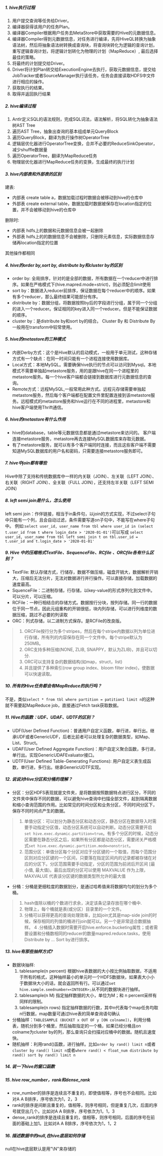 ##### 1. hive执行过程

1. 用户提交查询等任务给Driver。
2. 编译器获得该用户的任务Plan。
3. 编译器Compiler根据用户任务去MetaStore中获取需要的Hive的元数据信息。
4. 编译器Compiler得到元数据信息，对任务进行编译，先将HiveQL转换为抽象语法树，然后将抽象语法树转换成查询块，将查询块转化为逻辑的查询计划，重写逻辑查询计划，将逻辑计划转化为物理的计划（MapReduce）, 最后选择最佳的策略。
5. 将最终的计划提交给Driver。
6. Driver将计划Plan转交给ExecutionEngine去执行，获取元数据信息，提交给JobTracker或者SourceManager执行该任务，任务会直接读取HDFS中文件进行相应的操作。
7. 获取执行的结果。
8. 取得并返回执行结果

##### 2. hive编译过程
1. Antlr定义SQL的语法规则，完成SQL词法，语法解析，将SQL转化为抽象语法树AST Tree
2. 遍历AST Tree，抽象出查询的基本组成单元QueryBlock
3. 遍历QueryBlock，翻译为执行操作树OperatorTree
4. 逻辑层优化器进行OperatorTree变换，合并不必要的ReduceSinkOperator，减少shuffle数据量
5. 遍历OperatorTree，翻译为MapReduce任务
6. 物理层优化器进行MapReduce任务的变换，生成最终的执行计划

##### 3. hive内部表和外部表的区别

建表:
* 内部表 create table a，数据加载过程时数据会被移动到hive的仓库中
* 外部表 create external table，数据加载时数据被保存在location指定的位置，并不会被移动到hive的仓库中

删除时:
* 内部表 hdfs上的数据和元数据信息会被一起删除
* 外部表 hdfs上的的数据信息不会被删除，只删除元素信息，实际数据信息存储再location指定的位置

其他操作都相同

##### 4. hive的order by,sort by, distribute by和cluster by的区别

* order by: 全局排序，针对的是全部的数据，所有数据在一个reducer中进行排序。如果在严格模式下(hive.mapred.mode=strict)，则必须配合limit使用
* sort by：数据进入reducer前排序，保证数据在每个reducer中的顺序。如果有多个reducer，那么最终结果可能部分有序。
* distribute by：数据分组，将数据按照by后的字段进行分组，属于同一个分组的进入一个reducer。保证相同的key进入同一个reducer。但是不能保证数据的顺序。
* cluster by：是distribute by和sort by的结合。
Cluster By 和 Distribute By一般用在transform中较常使用。

##### 5. hive的metastore的三种模式

* 内嵌Derby方式：这个是Hive默认的启动模式，一般用于单元测试，这种存储方式有一个缺点：在同一时间只能有一个进程连接使用数据库。
* Local方式：本地MySQL。需要确保hive执行的节点可以访问到Mysql。本地模式不需要单独起metastore服务，用的是跟hive在同一个进程里的metastore服务。每一个hive客户端都会链接到数据库进行元数据信息的查询。
* Remote方式：远程MySQL,一般常用此种方式。远程元存储需要单独起metastore服务，然后每个客户端都在配置文件里配置连接到该metastore服务。远程模式的metastore服务和hive运行在不同的进程里，metastore和hive客户端使用Thrift通信。

##### 6. hive的metastore有什么作用

* hive的database，table等元数据信息都是通过metastore来访问的。
客户端连接metastore服务，metastore再去连接MySQL数据库来存取元数据。
* 有了metastore服务，就可以有多个客户端同时连接，而且这些客户端不需要知道MySQL数据库的用户名和密码，只需要连接metastore服务即可。

##### 7. hive中join都有哪些

Hive中除了支持和传统数据库中一样的内关联（JOIN）、左关联（LEFT JOIN）、右关联（RIGHT JOIN）、全关联（FULL JOIN），还支持左半关联（LEFT SEMI JOIN）

##### 8. left semi join是什么，怎么使用
left semi join：作伴链接，相当于in条件句，以join的方式实现，不过select子句中只能有一个列，且会自动过滤，条件需要写道on子句中，不能写在where子句中。
例如:`select user_id, user_name from tbl where user_id in (select t.user_id from t where login_date > '2020-01-01')`可以写成 `select user_id, user_name from tbl left semi join t on tbl.user_id = t.user_id and t.login_date > '2020-01-01'`

##### 9. Hive 中的压缩格式TextFile、SequenceFile、RCfile 、ORCfile各有什么区别？

* TextFile: 默认存储方式，行储存，数据不做压缩，磁盘开销大，数据解析开销大，压缩后无法分片，无法对数据进行并行操作。可以直接存储，加载数据的速度最高。
* SquenceFile：二进制存储，行存储，以key-value的形式序列化到文件中。可以分片，可以压缩。
* RCFile：一种行相结合的存储方式。数据按行分块，按列存储。同一行的数据位于同一节点，因此元组重构的开销很低，块内列存储，可以进行列维度的数据压缩，跳过不必要的列读取
* ORC：列式存储，以二进制方式保存。是RCFile的改良版。
> 1. ORCFile按行分为多个stripes，然后在每个stripe内数据以列为单位进行存储，所有列的内容保存在同一个文件中。每个stripe默认为250MB。
> 2. ORC支持多种压缩(NONE, ZLIB, SNAPPY，默认为ZLIB)，并且可以切分.
> 3. ORC可以支持复杂的数据结构(如map，struct，list)
> 4. 并且提供了多种索引(row group index、bloom filter index)，使数据可以快速读取。

##### 10. 所有的Hive任务都会有MapReduce的执行吗？
不是，类似`select * from tbl where partition = patition1 limit n`的这种就不需要起MapReduce job，直接通过Fetch task获取数据。

##### 11. Hive的函数：UDF、UDAF、UDTF的区别？
* UDF(User Defined Function)：普通用户自定义函数，单行进，单行出。继承UDF或者GenericUDF，后者比前者可以处理复杂的数据类型，如Map、List、Struct。
* UDAF(User Defined Aggregate Function)：用户自定义聚合函数，多行进，单行出。实现GenericUDAFEvaluator接口。
* UDTF(User Defined Table-Generating Functions): 用户自定义表生成函数，单行进，多行出。继承GenericUDTF实现。

##### 12. 说说对Hive分区和分桶的理解？
* 分区：分区HDFS表现就是文件夹，是将数据按照数据特点进行区分，不同的文件夹中保存不同的数据，可以避免hive查询中扫描全部文件，起到隔离数据和缩小查询范围的作用。比如常见的时间分区和业务分区，不同时间分区下，保存不同时间点产生的数据。
> 1. 单值分区：可以划分为静态分区和动态分区，静态分区在数据导入时需要手动指定分区值，动态分区系统可以自动判断。动态分区需要开启`set hive.exec.dynamic.partition=true`。有多个分区的时候，动态分区需要在静态分区之后，如果所有分区都是动态分区，需要闭关严格模式`set hive.exec.dynamic.partition.mode=nonstrict`。
> 2. 范围分区：单值分区每个分区对应于分区键的一个取值，而每个范围分区则对应分区键的一个区间，只要落在指定区间内的记录都被存储在对应的分区下。分区范围需要手动指定，分区的范围为前闭后开区间 [最小值, 最大值)。最后出现的分区可以使用 MAXVALUE 作为上限，MAXVALUE 代表该分区键的数据类型所允许的最大值

* 分桶：分桶是更细粒度的数据划分，是通过哈希值来将数据均匀的划分为多个桶。
> 1. hash值除以桶的个数进行求余，决定该条记录存放在哪个桶中.
> 2. 物理上，每个桶就是表(或分区）目录里的一个文件。
> 3. 分桶可以获得更高的查询处理效率，比如join尤其是map-side join的时候，保存相同的列值的桶进行join就可以。另一个是非常适合数据抽样。
> 4 .分桶插入数据时需要开启hive.enforce.bucketing属性；或者需要设置和分桶数相同的reducer的数量mapred.reduce.tasks，使用Distribute by … Sort by进行排序。

##### 13. hive有那些抽样方式?
* 数据块抽样:
   1. tablesample(n percent) 根据hive表数据的大小按比例抽取数据，不适用于所有的格式，这种抽样最小的单元时一个HDFS数据块，如果表大小小于数据块大小的话，就会返回所有行。可以通过`set hive.sample.seednumber=<INTEGER>;`从不同的数据块进行抽样。
   2. tablesample(n M) 指定抽样数据的大小，单位为M；和 n percent采样有同样的限制。
   3. tablesample(n rows) 指定抽样数据的行数，其中n代表每个map任务均取n行数据，map数量可通过hive表的简单查询语句确认
* 分桶抽样：`TABLESAMPLE (BUCKET x OUT OF y [ON colname])`，利用分桶表，随机分到多个桶里，然后抽取指定的一个桶，如果已经分桶且on colname为cluster by的列，那么查询只会扫描对应桶中的数据。随机且速度快。
* 随机抽样：利用rand()函数，进行抽样。比如`order by rand() limit n`或者`cluster by rand() limit n`或者`where rand() < float_num distribute by rand() sort by rand() limit n`

##### 14. 说一下hive的窗口函数

##### 15. hive row_number，rank和dense_rank
* row_number的排序是连续且不重复的，即使值相等，序号也不会相同。比如对A A B排序，序号依次为1，2，3
* rank的排序是间断且重复的，值相等，则序号相同，但是重复几次，后面的序号就空出几个。比如对A A B排序，序号依次为1，1，3
* dense_rank的排序是连续且重复的，值相等，则序号相同，后面的序号在前面的基础上加1。比如对A A B排序，序号依次为1，1，2


##### 16. 描述数据中的null,在hive底层如何存储
null在hive底层默认是用"\N"来存储的